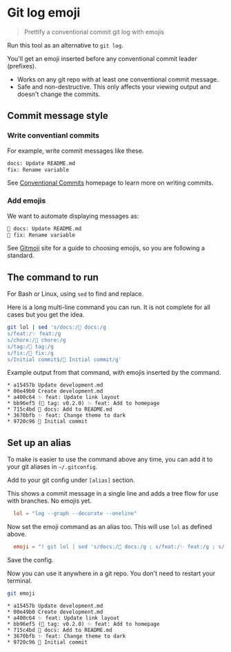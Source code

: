 # Git log emoji
> Prettify a conventional commit git log with emojis

Run this tool as an alternative to `git log`.

You'll get an emoji inserted before any conventional commit leader (prefixes).

- Works on any git repo with at least one conventional commit message.
- Safe and non-destructive. This only affects your viewing output and doesn't change the commits.


## Commit message style

### Write conventianl commits

For example, write commit messages like these.

```sh
docs: Update README.md
fix: Rename variable
```

See [Conventional Commits](https://www.conventionalcommits.org/) homepage to learn more on writing commits.


### Add emojis

We want to automate displaying messages as:

```sh
📝 docs: Update README.md
🐛 fix: Rename variable
```

See [Gitmoji](https://gitmoji.dev/) site for a guide to choosing emojis, so you are following a standard.


## The command to run

For Bash or Linux, using `sed` to find and replace.

Here is a long multi-line command you can run. It is not complete for all cases but you get the idea.

```sh
git lol | sed 's/docs:/📝 docs:/g
s/feat:/✨ feat:/g
s/chore:/🔧 chore:/g
s/tag:/🔖 tag:/g
s/fix:/🐛 fix:/g
s/Initial commit$/🎉 Initial commit/g'
```

Example output from that command, with emojis inserted by the command.

```
* a15457b Update development.md
* 00e49b0 Create development.md
* a400c64 ✨ feat: Update link layout
* bb96ef5 (🔖 tag: v0.2.0) ✨ feat: Add to homepage
* 715c4bd 📝 docs: Add to README.md
* 3670bfb ✨ feat: Change theme to dark
* 9720c96 🎉 Initial commit
```


## Set up an alias

To make is easier to use the command above any time, you can add it to your git aliases in `~/.gitconfig`.

Add to your git config under `[alias]` section.

This shows a commit message in a single line and adds a tree flow for use with branches. No emojis yet.

```toml
  lol = "log --graph --decorate --oneline"
```

Now set the emoji command as an alias too. This will use `lol` as defined above.

```toml
  emoji = "! git lol | sed 's/docs:/📝 docs:/g ; s/feat:/✨ feat:/g ; s/chore:/🔧 chore:/g ; s/tag:/🔖 tag:/g ; s/fix:/🐛 fix:/g ; s/Initial commit$/🎉 Initial commit/g'"
```

Save the config.

Now you can use it anywhere in a git repo. You don't need to restart your terminal.

```sh
git emoji
```
```
* a15457b Update development.md
* 00e49b0 Create development.md
* a400c64 ✨ feat: Update link layout
* bb96ef5 (🔖 tag: v0.2.0) ✨ feat: Add to homepage
* 715c4bd 📝 docs: Add to README.md
* 3670bfb ✨ feat: Change theme to dark
* 9720c96 🎉 Initial commit
```
